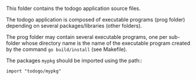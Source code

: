 This folder contains the todogo application source files.

The todogo application is composed of executable programs (prog
folder) depending on several packages/libraries (other folders).

The prog folder may contain several executable programs, one per
sub-folder whose directory name is the name of the executable program
created by the command ``go build/install`` (see Makefile).

The packages ``mypkg`` should be imported using the path::

    import "todogo/mypkg"
